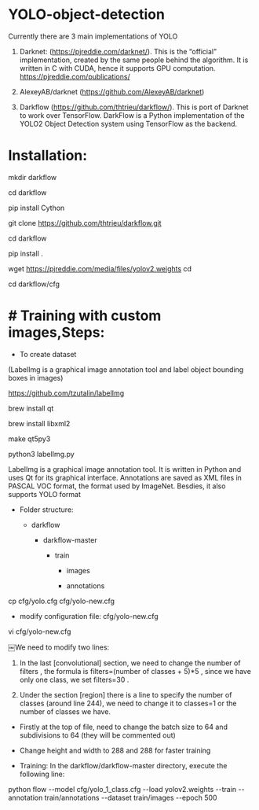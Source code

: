 # YOLO-object-detection

Currently there are 3 main implementations of YOLO

1. Darknet: (https://pjreddie.com/darknet/). This is the “official” implementation, created by the same people behind the algorithm. It is written in C with CUDA, hence it supports GPU computation. https://pjreddie.com/publications/

2. AlexeyAB/darknet (https://github.com/AlexeyAB/darknet)

3. Darkflow (https://github.com/thtrieu/darkflow/). This is port of Darknet to work over TensorFlow. DarkFlow is a Python implementation of the YOLO2 Object Detection system using TensorFlow as the backend.

# Installation:

mkdir darkflow

cd darkflow

pip install Cython

git clone https://github.com/thtrieu/darkflow.git

cd darkflow

pip install .

wget https://pjreddie.com/media/files/yolov2.weights cd

cd darkflow/cfg

# # Training with custom images,Steps:

+ To create dataset

(LabelImg is a graphical image annotation tool and label object bounding boxes in images)

https://github.com/tzutalin/labelImg

brew install qt 

brew install libxml2

make qt5py3

python3 labelImg.py

LabelImg is a graphical image annotation tool. It is written in Python and uses Qt for its graphical interface. Annotations are saved as XML files in PASCAL VOC format, the format used by ImageNet. Besdies, it also supports YOLO format


+ Folder structure:

  + darkflow

     + darkflow-master
  
       + train
   
         + images
    
         + annotations

cp cfg/yolo.cfg cfg/yolo-new.cfg

+ modify configuration file: cfg/yolo-new.cfg

vi cfg/yolo-new.cfg

￼We need to modify two lines:

1. In the last [convolutional] section, we need to change the number of filters , the formula is filters=(number of classes + 5)*5 , since we have only one class, we set filters=30 .

2. Under the section [region] there is a line to specify the number of classes (around line 244), we need to change it to classes=1 or the number of classes we have.

+ Firstly at the top of file, need to change the batch size to 64 and subdivisions to 64 (they will be commented out)

+ Change height and width to 288 and 288 for faster training

+ Training: In the darkflow/darkflow-master directory, execute the following line:

python flow --model cfg/yolo_1_class.cfg --load yolov2.weights --train --annotation train/annotations --dataset train/images --epoch 500
   
